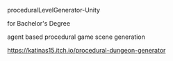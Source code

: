 proceduralLevelGenerator-Unity

for Bachelor's Degree 

agent based procedural game scene generation

https://katinas15.itch.io/procedural-dungeon-generator
